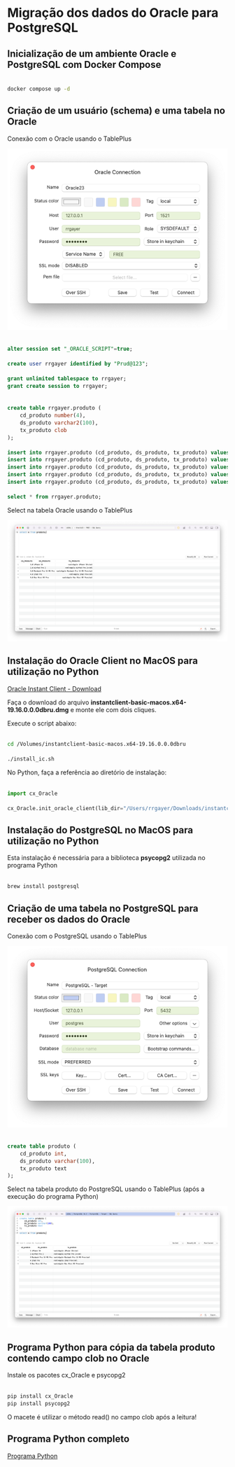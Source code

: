 # Migração dos dados do Oracle para PostgreSQL

## Inicialização de um ambiente Oracle e PostgreSQL com Docker Compose

```sh

docker compose up -d

```

## Criação de um usuário (schema) e uma tabela no Oracle

Conexão com o Oracle usando o TablePlus

![Conexão com o Oracle](./assets/Oracle_Conexao.png "Conexão com o Oracle")

```sql

alter session set "_ORACLE_SCRIPT"=true;

create user rrgayer identified by "Prud@123";

grant unlimited tablespace to rrgayer;
grant create session to rrgayer;


create table rrgayer.produto (
    cd_produto number(4),
    ds_produto varchar2(100),
    tx_produto clob
);

insert into rrgayer.produto (cd_produto, ds_produto, tx_produto) values (1,'iPhone 15', to_clob('<xml>Apple iPhone 15</xml'));
insert into rrgayer.produto (cd_produto, ds_produto, tx_produto) values (2,'AirPod Pro 2', to_clob('<xml>Apple AirPod Pro 2</xml'));
insert into rrgayer.produto (cd_produto, ds_produto, tx_produto) values (3,'Macbook Pro 14 M3 Pro', to_clob('<xml>Apple Macbook Pro 14 M3 Pro</xml'));
insert into rrgayer.produto (cd_produto, ds_produto, tx_produto) values (4,'iPad Pro', to_clob('<xml>Apple iPad Pro</xml'));
insert into rrgayer.produto (cd_produto, ds_produto, tx_produto) values (5,'Mac Mini M2 Pro', to_clob('<xml>Apple Mac Mini M2 Pro</xml'));

select * from rrgayer.produto;

```

Select na tabela Oracle usando o TablePlus

![Select na tabela produto](./assets/Oracle_Origem.png "Select na tabela produto")

## Instalação do Oracle Client no MacOS para utilização no Python

[Oracle Instant Client - Download](https://www.oracle.com/database/technologies/instant-client/macos-intel-x86-downloads.html)

Faça o download do arquivo **instantclient-basic-macos.x64-19.16.0.0.0dbru.dmg** e monte ele com dois cliques.

Execute o script abaixo:

```sh

cd /Volumes/instantclient-basic-macos.x64-19.16.0.0.0dbru

./install_ic.sh

```

No Python, faça a referência ao diretório de instalação:

```python

import cx_Oracle

cx_Oracle.init_oracle_client(lib_dir="/Users/rrgayer/Downloads/instantclient_19_16")

```

## Instalação do PostgreSQL no MacOS para utilização no Python

Esta instalação é necessária para a biblioteca **psycopg2** utilizada no programa Python

```sh

brew install postgresql

```

## Criação de uma tabela no PostgreSQL para receber os dados do Oracle

Conexão com o PostgreSQL usando o TablePlus

![Conexão com o PostgreSQL](./assets/PostgreSQL_Conexao.png "Conexão com o PostgreSQL")

```sql

create table produto (
	cd_produto int,
	ds_produto varchar(100),
	tx_produto text
);

```

Select na tabela produto do PostgreSQL usando o TablePlus (após a execução do programa Python)

![Select na tabela produto](./assets/PostgreSQL_Destino.png "Select na tabela produto")

## Programa Python para cópia da tabela produto contendo campo clob no Oracle

Instale os pacotes cx_Oracle e psycopg2

```sh

pip install cx_Oracle
pip install psycopg2

```

O macete é utilizar o método read() no campo clob após a leitura!

## Programa Python completo

[Programa Python](./Programa/main.py)
